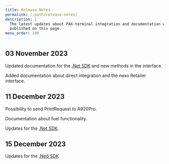 ```yaml
---
title: Release Notes
permalink: /:path/release-notes/
description: |
  The latest updates about PAX-terminal integration and documentation will be
  published on this page.
menu_order: 100
---
```


## 03 November 2023

Updated documentation for the [.Net SDK][dotnetrelease] and new methods in the interface.

Added documentation about direct integration and the nexo Retailer interface.

## 11 December 2023

Possibility to send PrintRequest to A920Pro.

Documentation about fuel functionality.

Updates for the [.Net SDK][dotnetrelease].

[dotnetrelease]: /pax-terminal/NET/release-notes

## 15 December 2023

Updates for the [.Ned SDK][dotnetrelease]